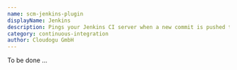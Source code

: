 ```yaml
---
name: scm-jenkins-plugin
displayName: Jenkins
description: Pings your Jenkins CI server when a new commit is pushed to SCM-Manager
category: continuous-integration
author: Cloudogu GmbH
---
```


To be done ...
